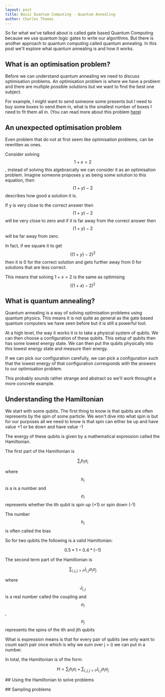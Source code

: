 ```yaml
---
layout: post
title: Basic Quantum Computing - Quantum Annealing
author: Charles Thomas
---
```


So far what we've talked about is called gate based Quantum Computing because we use quantum logic gates to write our algorithms. But there is another approach to quantum computing called quantum annealing. In this post we'll explore what quantum annealing is and how it works.

## What is an optimisation problem?
Before we can understand quantum annealing we need to discuss optimisation problems. An optimisation problem is where we have a problem and there are multiple possible solutions but we want to find the best one subject.

For example, I might want to send someone some presents but I need to buy some boxes to send them in, what is the smallest number of boxes I need to fit them all in. (You can read more about this problem [here](https://en.wikipedia.org/wiki/Bin_packing_problem))

## An unexpected optimisation problem

Even problem that do not at first seem like optimisation problems, can be rewritten as ones.

Consider solving $$1 + x = 2$$, instead of solving this algebraically we can consider it as an optimisation problem. Imagine someone proposes y as being some solution to this equation, then $$(1 + y) - 2$$ describes how good a solution it is. 

If y is very close to the correct answer then $$(1 + y) - 2$$ will be very close to zero and if it is far away from the correct answer then $$(1 + y) - 2$$ will be far away from zero.

In fact, if we square it to get $$((1 + y) - 2)^2$$ then it is 0 for the correct solution and gets further away from 0 for solutions that are less correct.

This means that solving $1 + x = 2$ is the same as optimising $$((1 + x) - 2)^2$$ 

## What is quantum annealing?

Quantum annealing is a way of solving optimisation problems using quantum physics. This means it is not quite as general as the gate based quantum computers we have seen before but it is still a powerful tool.

At a high level, the way it works it is to take a physical system of qubits. We can then choose a configuration of these qubits. This setup of qubits then has some lowest energy state. We can then put the qubits physically into this lowest energy state and measure their energy.

If we can pick our configuration carefully, we can pick a configuration such that the lowest energy of that configuration corresponds with the answers to our optimisation problem.

This probably sounds rather strange and abstract so we'll work throught a more concrete example.


## Understanding the Hamiltonian
We start with some qubits. The first thing to know is that qubits are often represents by the spin of some particle. We won't dive into what spin is but for our purposes all we need to know is that spin can either be up and have value +1 or be down and have value -1

The energy of these qubits is given by a mathematical expression called the Hamiltonian.

The first part of the Hamiltonian is 

$$\sum_i h_i \sigma_i$$ 

where $$h_i$$ is a is a number and $$\sigma_i$$ represents whether the ith qubit is spin up (+1) or spin down (-1)

The number $$h_i$$ is often called the bias

So for two qubits the following is a valid Hamiltonian: 

$$0.5 * 1 + 0.4*(-1)$$

The second term part of the Hamiltonian is 

$$\sum_{i,j,j>i} J_{i,j}\sigma_i\sigma_j$$

where $$J_{i,j}$$ is a real number called the coupling and $$\sigma_i$$, $$\sigma_j$$ represents the spins of the ith and jth qubits

What is expression means is that for every pair of qubits (we only want to count each pair once which is why we sum over j > i) we can put in a number.

In total, the Hamiltonian is of the form:


$$H = \sum_i h_i \sigma_i + \sum_{i,j,j>i} J_{i,j}\sigma_i\sigma_j$$

## Using the Hamiltonian to solve problems


## Sampling problems